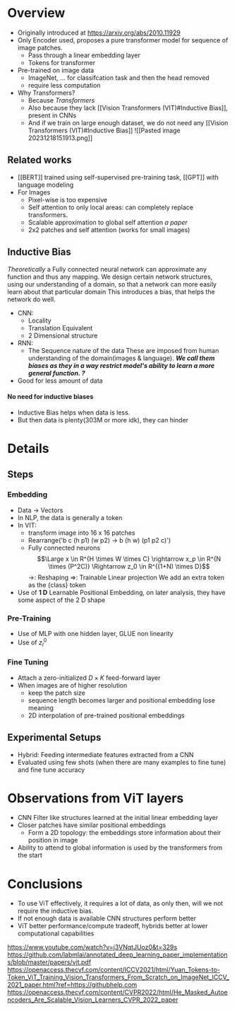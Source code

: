 # Overview
- Originally introduced at https://arxiv.org/abs/2010.11929
- Only Encoder used, proposes a pure transformer model for sequence of image patches.
	- Pass through a linear embedding layer
	- Tokens for transformer
- Pre-trained on image data
	- ImageNet, ... for classifcation task and then the head removed
	- require less computation
- Why Transformers?
	- Because *Transformers*
	- Also because they lack [[Vision Transformers (VIT)#Inductive Bias]], present in CNNs
	- And if we train on large enough dataset, we do not need any [[Vision Transformers (VIT)#Inductive Bias]]
![[Pasted image 20231218151913.png]]
## Related works
- [[BERT]] trained using self-supervised pre-training task, [[GPT]] with language modeling
- For Images
	- Pixel-wise is too expensive
	- Self attention to only local areas: can completely replace transformers.
	- Scalable approximation to global self attention *a paper*
	- 2x2 patches and self attention (works for small images)
## Inductive Bias
*Theoretically* a Fully connected neural network can approximate any function and thus any mapping.
We design certain network structures, using our understanding of a domain, so that a network can more easily learn about that particular domain
This introduces a bias, that helps the network do well.
- CNN: 
	- Locality
	- Translation Equivalent 
	- 2 Dimensional structure
- RNN:
	- The Sequence nature of the data
These are imposed from human understanding of the domain(images & language).
***We call them biases as they in a way restrict model's ability to learn a more general function. ?***
- Good for less amount of data
#### No need for inductive biases
- Inductive Bias helps when data is less. 
- But then data is plenty(303M or more idk), they can hinder 
# Details
## Steps
### Embedding
- Data -> Vectors
- In NLP, the data is generally a token
- In VIT: 
	- transform image into 16 x 16 patches
	- Rearrange('b c (h p1) (w p2) -> b (h w) (p1 p2 c)')
	- Fully connected neurons
$$\Large x \in R^{H \times W \times C} \rightarrow x_p \in R^{N \times (P^2C)} \Rightarrow z_0 \in R^{(1+N) \times D}$$
$\rightarrow$: Reshaping
$\Rightarrow$: Trainable Linear projection
We add an extra token as the {class} token
- Use of **1 D** Learnable Positional Embedding, on later analysis, they have some aspect of the  2 D shape
### Pre-Training
- Use of MLP with one hidden layer, GLUE non linearity
- Use of $z_l^0$
### Fine Tuning
- Attach a zero-initialized $D \times K$ feed-forward layer
- When images are of higher resolution
	- keep the patch size
	- sequence length becomes larger and positional embedding lose meaning
	- 2D interpolation of pre-trained positional embeddings
## Experimental Setups
- Hybrid: Feeding intermediate features extracted from a CNN
- Evaluated using few shots (when there are many examples to fine tune) and fine tune accuracy

# Observations from ViT layers
- CNN Filter like structures learned at the initial linear embedding layer
- Closer patches have similar positional embeddings
	- Form a 2D topology: the embeddings store information about their position in image
- Ability to attend to global information is used by the transformers from the start
# Conclusions
- To use ViT effectively, it requires a lot of data, as only then, will we not require the inductive bias.
- If not enough data is available CNN structures perform better
- ViT better performance/compute tradeoff, hybrids better at lower computational capabilities

https://www.youtube.com/watch?v=j3VNqtJUoz0&t=329s
https://github.com/labmlai/annotated_deep_learning_paper_implementations/blob/master/papers/vit.pdf
https://openaccess.thecvf.com/content/ICCV2021/html/Yuan_Tokens-to-Token_ViT_Training_Vision_Transformers_From_Scratch_on_ImageNet_ICCV_2021_paper.html?ref=https://githubhelp.com
https://openaccess.thecvf.com/content/CVPR2022/html/He_Masked_Autoencoders_Are_Scalable_Vision_Learners_CVPR_2022_paper